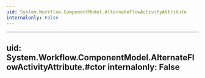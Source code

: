 ```yaml
---
uid: System.Workflow.ComponentModel.AlternateFlowActivityAttribute
internalonly: False
---
```


---
uid: System.Workflow.ComponentModel.AlternateFlowActivityAttribute.#ctor
internalonly: False
---
